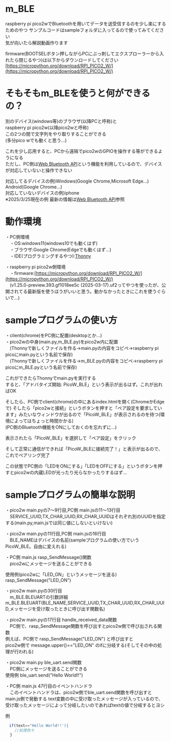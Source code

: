 # m_BLE
raspberry pi pico2wでBluetoothを用いてデータを送受信するのを少し楽にするためのやつ
サンプルコードはsampleフォルダに入ってるので使ってみてください  
気が向いたら解説動画作ります  

firmware(BOOTSELボタン押しながらPCにぶっ刺してエクスプローラーから入れたら閉じるやつ)は以下からダウンロードしてください
[https://micropython.org/download/RPI_PICO2_W/](https://micropython.org/download/RPI_PICO2_W/)


# そもそもm_BLEを使うと何ができるの？
別のデバイス(windows等)のブラウザ(以降PCと呼称)と  
raspberry pi pico2w(以降pico2wと呼称)  
この2つの間で文字列をやり取りすることができる  
(多分pico wでも動くと思う...)  

これを少し応用すると、PCから遠隔でpico2wのGPIOを操作する等ができるようになる  
ただし、PC側は[Web Bluetooth API](https://developer.mozilla.org/en-US/docs/Web/API/Web_Bluetooth_API)という機能を利用しているので、デバイスが対応していないと操作できない  

対応してるデバイスの例)Windows(Google Chrome,Microsoft Edge...) Android(Google Chrome...)  
対応していないデバイスの例)iphone  
※2025/3/25現在の例 最新の情報は[Web Bluetooth API](https://developer.mozilla.org/en-US/docs/Web/API/Web_Bluetooth_API)参照  


# 動作環境
・PC側環境  
　・OS:windows11(windows10でも動くはず)  
 　・ブラウザ:Google Chrome(Edgeでも動くはず...)  
  　・IDE(プログラミングするやつ):[Thonny](https://thonny.org/)

・raspberry pi pico2w側環境  
　・firmware:[https://micropython.org/download/RPI_PICO2_W/](https://micropython.org/download/RPI_PICO2_W/)    
 　(v1.25.0-preview.393.gf1018ee5c (2025-03-17).uf2ってやつを使ったが、公開されてる最新版を使うほうがいいと思う。動かなかったときにこれを使うぐらいで...)  

# sampleプログラムの使い方
・client(chrome)をPC側に配置(desktopとか...)  
・pico2wの中身(main.py,m_BLE.py)をpico2w内に配置  
　(Thonnyで新しくファイルを作る→main.pyの内容をコピペ→raspberry pi picoにmain.pyという名前で保存)  
　(Thonnyで新しくファイルを作る→m_BLE.pyの内容をコピペ→raspberry pi picoにm_BLE.pyという名前で保存)  

これができたらThonnyでmain.pyを実行する  
すると、「アドバタイズ開始: PicoW_BLE」という表示が出るはず。これが出ればOK  

そしたら、PC側でclient(chrome)の中にあるindex.htmlを開く(ChromeかEdgeで)
そしたら「pico2wと接続」というボタンを押すと「ペア設定を要求しています」みたいなウィンドウが出るので「PicoW_BLE」が表示されるのを待つ(環境によってはちょっと時間かかる)  
(PC側のBluetooth機能をONにしておくのを忘れずに...)  
  
表示されたら「PicoW_BLE」を選択して「ペア設定」をクリック  
  
そして正常に通信ができれば「PicoW_BLEに接続完了！」と表示が出るので、これでペアリング完了  

この状態でPC側の「LEDをONにする」「LEDをOFFにする」というボタンを押すとpico2wの内蔵LEDが光ったり光らなかったりするはず...  

# sampleプログラムの簡単な説明
・pico2w main.pyの7～9行目,PC側 main.jsの11～13行目  
　SERVICE_UUID,TX_CHAR_UUID,RX_CHAR_UUIDはそれぞれ別のUUIDを指定する(main.py,main.jsでは同じ値にしないといけない)  

・pico2w main.pyの11行目,PC側 main.jsの16行目  
　BLE_NAMEはデバイスの名前(sampleプログラムの使い方でいうPicoW_BLE。自由に変えれる)  

・PC側 main.js rasp_SendMessage()関数  
　pico2wにメッセージを送ることができる  
   
  使用例(pico2wに「LED_ON」というメッセージを送る)  
  rasp_SendMessage("LED_ON")  

・pico2w main.pyの30行目  
　m_BLE.BLEUARTの引数詳細  
  m_BLE.BLEUART(BLE_NAME,SERVICE_UUID,TX_CHAR_UUID,RX_CHAR_UUID,メッセージを受け取ったときに呼び出す関数名)  

・pico2w main.pyの17行目 handle_received_data関数  
　PC側で、rasp_SendMessage関数を呼び出すとpico2w側で呼び出される関数  
  例えば、PC側で rasp_SendMessage("LED_ON") と呼び出すと  
  pico2w側で message.upper()=="LED_ON" のifに分岐する(そしてその中の処理が行われる)  

・pico2w main.py ble_uart.send関数  
　PC側にメッセージを送ることができる  
  使用例
  ble_uart.send("Hello World!!")  
  
・PC側 main.js 47行目のイベントハンドラ  
　このイベントハンドラは、pico2w側でble_uart.send関数を呼び出すとmain.js側で発動する
  text変数の中に受け取ったメッセージが入っているので、受け取ったメッセージによって分岐したいのであればtextの値で分岐するとヨシ

  例
  ```js
　if(text=="Hello World!!'){
      //処理色々
    }
  ```
　
